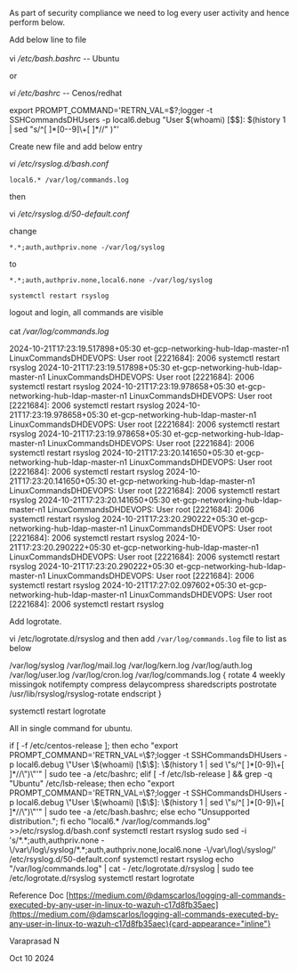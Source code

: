 As part of security compliance we need to log every user activity and
hence perform below.

Add below line to file\
\
vi */etc/bash.bashrc* -- Ubuntu

or

*vi /etc/bashrc* -- Cenos/redhat

export PROMPT_COMMAND=\'RETRN_VAL=\$?;logger -t SSHCommandsDHUsers -p
local6.debug \"User \$(whoami) \[\$\$\]: \$(history 1 \| sed \"s/\^\[
\]\*\[0--9\]\\+\[ \]\*//\" )\"\'

Create new file and add below entry

*vi /etc/rsyslog.d/bash.conf*

`local6.* /var/log/commands.log`

then

vi */etc/rsyslog.d/50-default.conf*

change

`*.*;auth,authpriv.none -/var/log/syslog`

to

`*.*;auth,authpriv.none,local6.none -/var/log/syslog`

`systemctl restart rsyslog`

logout and login, all commands are visible\
\
cat */var/log/commands.log*

2024-10-21T17:23:19.517898+05:30 et-gcp-networking-hub-ldap-master-n1
LinuxCommandsDHDEVOPS: User root \[2221684\]: 2006 systemctl restart
rsyslog 2024-10-21T17:23:19.517898+05:30
et-gcp-networking-hub-ldap-master-n1 LinuxCommandsDHDEVOPS: User root
\[2221684\]: 2006 systemctl restart rsyslog
2024-10-21T17:23:19.978658+05:30 et-gcp-networking-hub-ldap-master-n1
LinuxCommandsDHDEVOPS: User root \[2221684\]: 2006 systemctl restart
rsyslog 2024-10-21T17:23:19.978658+05:30
et-gcp-networking-hub-ldap-master-n1 LinuxCommandsDHDEVOPS: User root
\[2221684\]: 2006 systemctl restart rsyslog
2024-10-21T17:23:19.978658+05:30 et-gcp-networking-hub-ldap-master-n1
LinuxCommandsDHDEVOPS: User root \[2221684\]: 2006 systemctl restart
rsyslog 2024-10-21T17:23:20.141650+05:30
et-gcp-networking-hub-ldap-master-n1 LinuxCommandsDHDEVOPS: User root
\[2221684\]: 2006 systemctl restart rsyslog
2024-10-21T17:23:20.141650+05:30 et-gcp-networking-hub-ldap-master-n1
LinuxCommandsDHDEVOPS: User root \[2221684\]: 2006 systemctl restart
rsyslog 2024-10-21T17:23:20.141650+05:30
et-gcp-networking-hub-ldap-master-n1 LinuxCommandsDHDEVOPS: User root
\[2221684\]: 2006 systemctl restart rsyslog
2024-10-21T17:23:20.290222+05:30 et-gcp-networking-hub-ldap-master-n1
LinuxCommandsDHDEVOPS: User root \[2221684\]: 2006 systemctl restart
rsyslog 2024-10-21T17:23:20.290222+05:30
et-gcp-networking-hub-ldap-master-n1 LinuxCommandsDHDEVOPS: User root
\[2221684\]: 2006 systemctl restart rsyslog
2024-10-21T17:23:20.290222+05:30 et-gcp-networking-hub-ldap-master-n1
LinuxCommandsDHDEVOPS: User root \[2221684\]: 2006 systemctl restart
rsyslog 2024-10-21T17:27:02.097602+05:30
et-gcp-networking-hub-ldap-master-n1 LinuxCommandsDHDEVOPS: User root
\[2221684\]: 2006 systemctl restart rsyslog

Add logrotate.

vi /etc/logrotate.d/rsyslog and then add `/var/log/commands.log` file to
list as below

/var/log/syslog /var/log/mail.log /var/log/kern.log /var/log/auth.log
/var/log/user.log /var/log/cron.log /var/log/commands.log { rotate 4
weekly missingok notifempty compress delaycompress sharedscripts
postrotate /usr/lib/rsyslog/rsyslog-rotate endscript }

systemctl restart logrotate

All in single command for ubuntu.

if \[ -f /etc/centos-release \]; then echo \"export
PROMPT_COMMAND=\'RETRN_VAL=\\\$?;logger -t SSHCommandsDHUsers -p
local6.debug \\\"User \\\$(whoami) \[\\\$\\\$\]: \\\$(history 1 \| sed
\\\"s/\^\[ \]\*\[0-9\]\\+\[ \]\*//\\\")\\\"\'\" \| sudo tee -a
/etc/bashrc; elif \[ -f /etc/lsb-release \] && grep -q \"Ubuntu\"
/etc/lsb-release; then echo \"export
PROMPT_COMMAND=\'RETRN_VAL=\\\$?;logger -t SSHCommandsDHUsers -p
local6.debug \\\"User \\\$(whoami) \[\\\$\\\$\]: \\\$(history 1 \| sed
\\\"s/\^\[ \]\*\[0-9\]\\+\[ \]\*//\\\")\\\"\'\" \| sudo tee -a
/etc/bash.bashrc; else echo \"Unsupported distribution.\"; fi echo
\"local6.\* /var/log/commands.log\" \>\>/etc/rsyslog.d/bash.conf
systemctl restart rsyslog sudo sed -i \'s/\*.\*;auth,authpriv.none
-\\/var\\/log\\/syslog/\*.\*;auth,authpriv.none,local6.none
-\\/var\\/log\\/syslog/\' /etc/rsyslog.d/50-default.conf systemctl
restart rsyslog echo \"/var/log/commands.log\" \| cat -
/etc/logrotate.d/rsyslog \| sudo tee /etc/logrotate.d/rsyslog systemctl
restart logrotate

Reference Doc
[https://medium.com/@damscarlos/logging-all-commands-executed-by-any-user-in-linux-to-wazuh-c17d8fb35aec](https://medium.com/@damscarlos/logging-all-commands-executed-by-any-user-in-linux-to-wazuh-c17d8fb35aec){card-appearance="inline"}

Varaprasad N

Oct 10 2024
